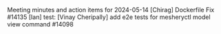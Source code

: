 Meeting minutes and action items for 2024-05-14
[Chirag]  Dockerfile Fix #14135
                    [Ian]  test: 
[Vinay Cheripally] add e2e tests for mesheryctl model view command #14098
